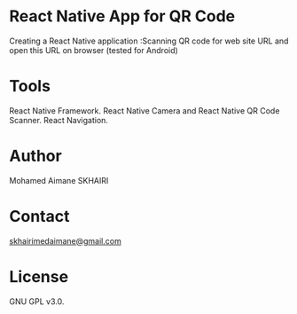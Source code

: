 # React Native App for QR Code

Creating a React Native application :Scanning QR code for web site URL and open this URL on browser (tested for Android)

# Tools

React Native Framework.
React Native Camera and React Native QR Code Scanner.
React Navigation.

# Author

Mohamed Aimane SKHAIRI

# Contact 

skhairimedaimane@gmail.com

# License

GNU GPL v3.0.

